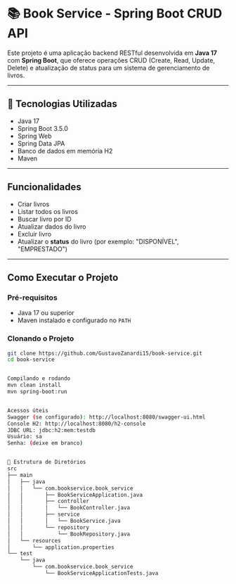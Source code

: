 # 📚 Book Service - Spring Boot CRUD API

Este projeto é uma aplicação backend RESTful desenvolvida em **Java 17** com **Spring Boot**, que oferece operações CRUD (Create, Read, Update, Delete) e atualização de status para um sistema de gerenciamento de livros.

---

## 🚀 Tecnologias Utilizadas

- Java 17
- Spring Boot 3.5.0
- Spring Web
- Spring Data JPA
- Banco de dados em memória H2
- Maven

---

## Funcionalidades

- Criar livros
- Listar todos os livros
- Buscar livro por ID
- Atualizar dados do livro
- Excluir livro
- Atualizar o **status** do livro (por exemplo: "DISPONÍVEL", "EMPRESTADO")

---

## Como Executar o Projeto

### Pré-requisitos

- Java 17 ou superior
- Maven instalado e configurado no `PATH`

### Clonando o Projeto

```bash
git clone https://github.com/GustavoZanardi15/book-service.git
cd book-service


Compilando e rodando
mvn clean install
mvn spring-boot:run


Acessos úteis
Swagger (se configurado): http://localhost:8080/swagger-ui.html
Console H2: http://localhost:8080/h2-console
JDBC URL: jdbc:h2:mem:testdb
Usuário: sa
Senha: (deixe em branco)


📂 Estrutura de Diretórios
src
├── main
│   ├── java
│   │   └── com.bookservice.book_service
│   │       ├── BookServiceApplication.java
│   │       ├── controller
│   │       │   └── BookController.java
│   │       ├── service
│   │       │   └── BookService.java
│   │       └── repository
│   │           └── BookRepository.java
│   └── resources
│       └── application.properties
└── test
    └── java
        └── com.bookservice.book_service
            └── BookServiceApplicationTests.java


